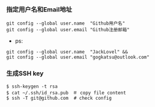 ### 指定用户名和Email地址
````
git config --global user.name  "Github用户名"
git config --global user.email "Github注册邮箱"
````
- ps: 
```
git config --global user.name  "JackLovel" &&
git config --global user.email "gogkatsu@outlook.com"
```
### 生成SSH key
```
$ ssh-keygen -t rsa
$ cat ~/.ssh/id_rsa.pub　＃ copy file content 
$ ssh -T git@github.com  # check config 
```




